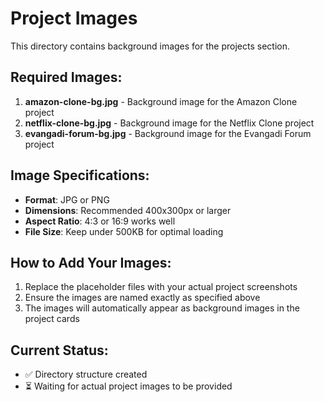 # Project Images

This directory contains background images for the projects section.

## Required Images:

1. **amazon-clone-bg.jpg** - Background image for the Amazon Clone project
2. **netflix-clone-bg.jpg** - Background image for the Netflix Clone project
3. **evangadi-forum-bg.jpg** - Background image for the Evangadi Forum project

## Image Specifications:

- **Format**: JPG or PNG
- **Dimensions**: Recommended 400x300px or larger
- **Aspect Ratio**: 4:3 or 16:9 works well
- **File Size**: Keep under 500KB for optimal loading

## How to Add Your Images:

1. Replace the placeholder files with your actual project screenshots
2. Ensure the images are named exactly as specified above
3. The images will automatically appear as background images in the project cards

## Current Status:

- ✅ Directory structure created
- ⏳ Waiting for actual project images to be provided
